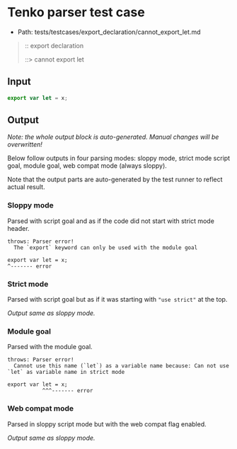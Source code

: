 # Tenko parser test case

- Path: tests/testcases/export_declaration/cannot_export_let.md

> :: export declaration
>
> ::> cannot export let

## Input

`````js
export var let = x;
`````

## Output

_Note: the whole output block is auto-generated. Manual changes will be overwritten!_

Below follow outputs in four parsing modes: sloppy mode, strict mode script goal, module goal, web compat mode (always sloppy).

Note that the output parts are auto-generated by the test runner to reflect actual result.

### Sloppy mode

Parsed with script goal and as if the code did not start with strict mode header.

`````
throws: Parser error!
  The `export` keyword can only be used with the module goal

export var let = x;
^------- error
`````

### Strict mode

Parsed with script goal but as if it was starting with `"use strict"` at the top.

_Output same as sloppy mode._

### Module goal

Parsed with the module goal.

`````
throws: Parser error!
  Cannot use this name (`let`) as a variable name because: Can not use `let` as variable name in strict mode

export var let = x;
           ^^^------- error
`````


### Web compat mode

Parsed in sloppy script mode but with the web compat flag enabled.

_Output same as sloppy mode._
